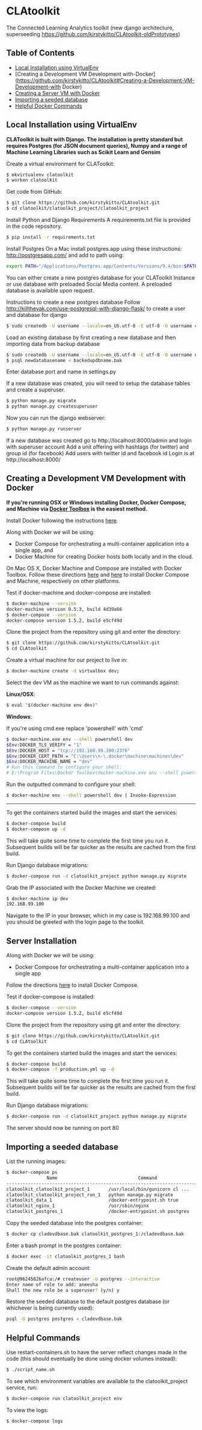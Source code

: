 CLAtoolkit
========

The Connected Learning Analytics toolkit (new django architecture, superseeding https://github.com/kirstykitto/CLAtoolkit-oldPrototypes)

## Table of Contents
- [Local Installation using VirtualEnv](https://github.com/kirstykitto/CLAtoolkit#development-installation)
- [Creating a Development VM Development with-Docker](https://github.com/kirstykitto/CLAtoolkit#Creating-a-Development-VM-Development-with Docker)
- [Creating a Server VM with Docker](https://github.com/kirstykitto/CLAtoolkit#server-installation)
- [Importing a seeded database](https://github.com/kirstykitto/CLAtoolkit#importing-a-seeded-database)
- [Helpful Docker Commands](https://github.com/kirstykitto/CLAtoolkit#helpful-commands)

Local Installation using VirtualEnv
---------

**CLAToolkit is built with Django. The installation is pretty standard but requires Postgres (for JSON document queries), Numpy and a range of Machine Learning Libraries such as Scikit Learn and Gensim**

Create a virtual environment for CLAToolkit:
```bash
$ mkvirtualenv clatoolkit
$ workon clatoolkit
```

Get code from GitHub:
```bash
$ git clone https://github.com/kirstykitto/CLAtoolkit.git
$ cd clatoolkit/clatoolkit_project/clatoolkit_project
```

Install Python and Django Requirements
A requirements.txt file is provided in the code repository. 
```bash
$ pip install -r requirements.txt
```

Install Postgres
On a Mac install postgres.app using these instructions: http://postgresapp.com/ 
and add to path using:
```bash
export PATH="/Applications/Postgres.app/Contents/Versions/9.4/bin:$PATH"
```

You can either create a new postgres database for your CLAToolkit Instance or use database with preloaded Social Media content. A preloaded database is available upon request.

Instructions to create a new postgres database
Follow http://killtheyak.com/use-postgresql-with-django-flask/ to create a user and database for django
```bash
$ sudo createdb -U username --locale=en_US.utf-8 -E utf-8 -O username cladjangodb -T template0
```

Load an existing database by first creating a new database and then importing data from backup database
```bash
$ sudo createdb -U username --locale=en_US.utf-8 -E utf-8 -O username newdatabasename -T template0
$ psql newdatabasename < backedupdbname.bak
```

Enter database port and name in settings.py

If a new database was created, you will need to setup the database tables and create a superuser.
```bash
$ python manage.py migrate
$ python manage.py createsuperuser
```

Now you can run the django webserver:
```bash
$ python manage.py runserver
```

If a new database was created go to http://localhost:8000/admin and login with superuser account
Add a unit offering with hashtags (for twitter) and group id (for facebook)
Add users with twitter id and facebook id
Login is at http://localhost:8000/

Creating a Development VM Development with Docker
---------

**If you're running OSX or Windows installing Docker, Docker Compose, and Machine via [Docker Toolbox](https://www.docker.com/docker-toolbox) is the easiest method.**

Install Docker following the instructions [here](https://docs.docker.com/engine/installation/).

Along with Docker we will be using:
- Docker Compose for orchestrating a multi-container application into a single app, and
- Docker Machine for creating Docker hosts both locally and in the cloud.

On Mac OS X, Docker Machine and Compose are installed with Docker Toolbox. Follow these directions [here](https://docs.docker.com/compose/install/) and [here](https://docs.docker.com/machine/#installation) to install Docker Compose and Machine, respectively on other platforms.

Test if docker-machine and docker-compose are installed:

```bash
$ docker-machine --version
docker-machine version 0.5.3, build 4d39a66
$ docker-compose --version
docker-compose version 1.5.2, build e5cf49d
```

Clone the project from the repository using git and enter the directory:

```bash
$ git clone https://github.com/kirstykitto/CLAtoolkit.git
$ cd CLAtoolkit
```

Create a virtual machine for our project to live in:

```bash
$ docker-machine create -d virtualbox dev;
```

Select the dev VM as the machine we want to run commands against:

**Linux/OSX**:
```bash
$ eval "$(docker-machine env dev)"
```

**Windows**:

If you're using cmd.exe replace 'powershell' with 'cmd'

```bash
$ docker-machine.exe env --shell powershell dev
$Env:DOCKER_TLS_VERIFY = "1"
$Env:DOCKER_HOST = "tcp://192.168.99.100:2376"
$Env:DOCKER_CERT_PATH = "C:\Users\n-\.docker\machine\machines\dev"
$Env:DOCKER_MACHINE_NAME = "dev"
# Run this command to configure your shell:
# E:\Program Files\Docker Toolbox\docker-machine.exe env --shell powershell dev | Invoke-Expression
```

Run the outputted command to configure your shell:

```bash
$ docker-machine env --shell powershell dev | Invoke-Expression
```
---

To get the containers started build the images and start the services:

```bash
$ docker-compose build
$ docker-compose up -d
```

This will take quite some time to complete the first time you run it. Subsequent builds will be far quicker as the results are cached from the first build.

Run Django database migrations:

```bash
$ docker-compose run -d clatoolkit_project python manage.py migrate
```

Grab the IP associated with the Docker Machine we created:
```bash
$ docker-machine ip dev
192.168.99.100
```

Navigate to the IP in your browser, which in my case is 192.168.99.100 and you should be greeted with the login page to the toolkit.


Server Installation
---------

Along with Docker we will be using:
- Docker Compose for orchestrating a multi-container application into a single app

Follow the directions [here](https://docs.docker.com/machine/#installation) to install Docker Compose.

Test if docker-compose is installed:

```bash
$ docker-compose --version
docker-compose version 1.5.2, build e5cf49d
```

Clone the project from the repository using git and enter the directory:

```bash
$ git clone https://github.com/kirstykitto/CLAtoolkit.git
$ cd CLAtoolkit
```

To get the containers started build the images and start the services:

```bash
$ docker-compose build
$ docker-compose -f production.yml up -d
```

This will take quite some time to complete the first time you run it. Subsequent builds will be far quicker as the results are cached from the first build.

Run Django database migrations:

```bash
$ docker-compose run -d clatoolkit_project python manage.py migrate
```

The server should now be running on port 80

Importing a seeded database
--------

List the running images:

```bash
$ docker-compose ps
               Name                              Command               State           Ports
-----------------------------------------------------------------------------------------------------
clatoolkit_clatoolkit_project_1       /usr/local/bin/gunicorn cl ...   Up      8000/tcp
clatoolkit_clatoolkit_project_run_1   python manage.py migrate         Up      8000/tcp
clatoolkit_data_1                     /docker-entrypoint.sh true       Up      5432/tcp
clatoolkit_nginx_1                    /usr/sbin/nginx                  Up      0.0.0.0:80->80/tcp
clatoolkit_postgres_1                 /docker-entrypoint.sh postgres   Up      0.0.0.0:5432->5432/tcp
```

Copy the seeded database into the postgres container:

```bash
$ docker cp cladevdbase.bak clatoolkit_postgres_1:/cladevdbase.bak
```

Enter a bash prompt in the postgres container:

```bash
$ docker exec -it clatoolkit_postgres_1 bash
```

Create the default admin account:

```bash
root@96245826afca:/# createuser -U postgres --interactive
Enter name of role to add: aneesha
Shall the new role be a superuser? (y/n) y
```

Restore the seeded database to the default postgres database (or whichever is being currently used):

```bash
psql -U postgres postgres < cladevdbase.bak
```

Helpful Commands
--------

Use restart-containers.sh to have the server reflect changes made in the code (this should eventually be done using docker volumes instead):

```bash
$ ./script_name.sh
```

To see which environment variables are available to the clatoolkit_project service, run:

```bash
$ docker-compose run clatoolkit_project env
```

To view the logs:

```bash
$ docker-compose logs
```
